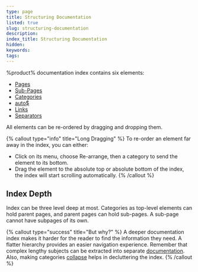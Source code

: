 ```yaml
---
type: page
title: Structuring Documentation
listed: true
slug: structuring-documentation
description: 
index_title: Structuring Documentation
hidden: 
keywords: 
tags: 
---
```


%product% documentation index contains six elements:

- [Pages](/support-center/managing-pages)
- [Sub-Pages](/support-center/managing-pages#adding-subpage)
- [Categories](/support-center/categories)
- [auto$](/support-center/code-steps)
- [Links](/support-center/external-links)
- [Separators](/support-center/categories#separators)

All elements can be re-ordered by dragging and dropping them.

{% callout type="info" title="Long Dragging" %}
To re-order an element far away in the index, you can either:

- Click on its menu, choose Re-arrange, then a category to send the element to its bottom.
- Drag the element to the absolute top or absolute bottom of the index, the index will start scrolling automatically.
{% /callout %}

## Index Depth

Index can be three level deep at most. Categories as top-level elements can hold parent pages, and parent pages can hold sub-pages. A sub-page cannot have subpages of its own.

{% callout type="success" title="But why?" %}
A deeper documentation index makes it harder for the reader to find the information they need. A flatter hierarchy provides an easier navigation experience. Remember that complex lengthy subjects can be extracted into separate [documentation](/support-center/managing-documentation). Also, making categories [collapse](/support-center/documentation-settings#collapsible-categories) helps in decluttering the index.
{% /callout %}